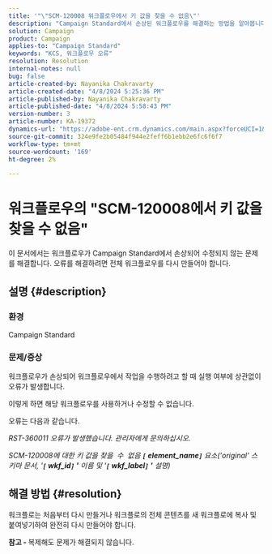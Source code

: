 ```yaml
---
title: '"\"SCM-120008 워크플로우에서 키 값을 찾을 수 없음\"'
description: "Campaign Standard에서 손상된 워크플로우를 해결하는 방법을 알아봅니다. 전체 워크플로우를 다시 만듭니다."
solution: Campaign
product: Campaign
applies-to: "Campaign Standard"
keywords: "KCS, 워크플로우 오류"
resolution: Resolution
internal-notes: null
bug: false
article-created-by: Nayanika Chakravarty
article-created-date: "4/8/2024 5:25:36 PM"
article-published-by: Nayanika Chakravarty
article-published-date: "4/8/2024 5:58:43 PM"
version-number: 3
article-number: KA-19372
dynamics-url: "https://adobe-ent.crm.dynamics.com/main.aspx?forceUCI=1&pagetype=entityrecord&etn=knowledgearticle&id=4dca4800-cdf5-ee11-a1fe-6045bd006295"
source-git-commit: 324e9fe2b05484f944e2feff6b1ebb2e6fc6f6f7
workflow-type: tm+mt
source-wordcount: '169'
ht-degree: 2%

---
```


# 워크플로우의 &quot;SCM-120008에서 키 값을 찾을 수 없음&quot;


이 문서에서는 워크플로우가 Campaign Standard에서 손상되어 수정되지 않는 문제를 해결합니다. 오류를 해결하려면 전체 워크플로우를 다시 만들어야 합니다.

## 설명 {#description}


### 환경

Campaign Standard

### 문제/증상

워크플로우가 손상되어 워크플로우에서 작업을 수행하려고 할 때 실행 여부에 상관없이 오류가 발생합니다.

이렇게 하면 해당 워크플로우를 사용하거나 수정할 수 없습니다.

오류는 다음과 같습니다.

*RST-360011 오류가 발생했습니다. 관리자에게 문의하십시오.*

*SCM-120008에 대한 키 값을 찾을 &#x200B; 수 &#x200B; 없음 <b>`[` element_name`]` </b> 요소(&#39;original&#39; 스키마 문서, &#39;<b>`[` wkf_id`]` &#39;</b> 이름 및 &#39;<b>`[` wkf_label`]` &#39;</b> 설명)*


## 해결 방법 {#resolution}


워크플로는 처음부터 다시 만들거나 워크플로의 전체 콘텐츠를 새 워크플로에 복사 및 붙여넣기하여 완전히 다시 만들어야 합니다.

<b>참고 - </b>복제해도 문제가 해결되지 않습니다.

